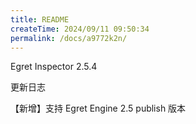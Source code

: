 ```yaml
---
title: README
createTime: 2024/09/11 09:50:34
permalink: /docs/a9772k2n/
---
```

Egret Inspector 2.5.4

更新日志

【新增】支持 Egret Engine 2.5 publish 版本